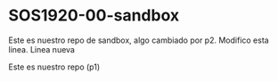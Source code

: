# SOS1920-00-sandbox
Este es nuestro repo de sandbox, algo cambiado por p2. Modifico esta linea.
Linea nueva

Este es nuestro repo (p1)